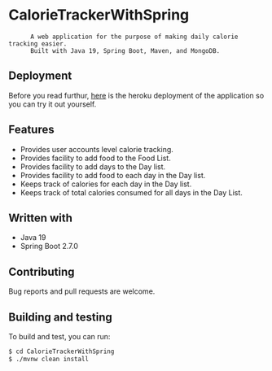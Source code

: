 # CalorieTrackerWithSpring
          A web application for the purpose of making daily calorie tracking easier. 
          Built with Java 19, Spring Boot, Maven, and MongoDB. 
    
## Deployment 
Before you read furthur, [here](http://calorietracker1432.herokuapp.com/) is the heroku deployment of the application so you can try it out yourself. 
   
## Features

* Provides user accounts level calorie tracking.
* Provides facility to add food to the Food List.
* Provides facility to add days to the Day list.
* Provides facility to add food to each day in the Day list.
* Keeps track of calories for each day in the Day list.
* Keeps track of total calories consumed for all days in the Day List.

## Written with

* Java 19
* Spring Boot 2.7.0

## Contributing

Bug reports and pull requests are welcome.  

## Building and testing

To build and test, you can run:  

```sh
$ cd CalorieTrackerWithSpring
$ ./mvnw clean install
```
